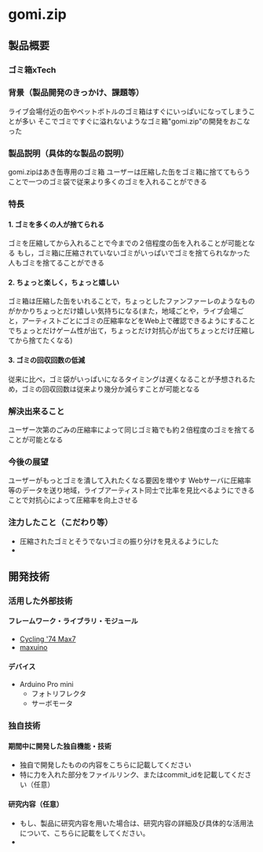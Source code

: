 # gomi.zip
## 製品概要
### ゴミ箱xTech

### 背景（製品開発のきっかけ、課題等）
ライブ会場付近の缶やペットボトルのゴミ箱はすぐにいっぱいになってしまうことが多い
そこでゴミですぐに溢れないようなゴミ箱"gomi.zip"の開発をおこなった
### 製品説明（具体的な製品の説明）
gomi.zipはあき缶専用のゴミ箱
ユーザーは圧縮した缶をゴミ箱に捨ててもらうことで一つのゴミ袋で従来より多くのゴミを入れることができる

### 特長
#### 1. ゴミを多くの人が捨てられる
ゴミを圧縮してから入れることで今までの２倍程度の缶を入れることが可能となる
もし，ゴミ箱に圧縮されていないゴミがいっぱいでゴミを捨てられなかった人もゴミを捨てることができる
#### 2. ちょっと楽しく，ちょっと嬉しい
ゴミ箱は圧縮した缶をいれることで，ちょっとしたファンファーレのようなものがかかりちょっとだけ嬉しい気持ちになる(また，地域ごとや，ライブ会場ごと，アーティストごとにゴミの圧縮率などをWeb上で確認できるようにすることでちょっとだけゲーム性が出て，ちょっとだけ対抗心が出てちょっとだけ圧縮してから捨てたくなる)
#### 3. ゴミの回収回数の低減
従来に比べ，ゴミ袋がいっぱいになるタイミングは遅くなることが予想されるため，ゴミの回収回数は従来より幾分か減らすことが可能となる

### 解決出来ること
ユーザー次第のごみの圧縮率によって同じゴミ箱でも約２倍程度のゴミを捨てることが可能となる
### 今後の展望
ユーザーがもっとゴミを潰して入れたくなる要因を増やす
Webサーバに圧縮率等のデータを送り地域，ライブアーティスト同士で比率を見比べるようにできることで対抗心によって圧縮率を向上させる
### 注力したこと（こだわり等）
* 圧縮されたゴミとそうでないゴミの振り分けを見えるようにした
* 
  
## 開発技術
### 活用した外部技術
#### フレームワーク・ライブラリ・モジュール
* [Cycling '74 Max7](https://cycling74.com/max7/)
* [maxuino](https://github.com/maxuino/maxuino)

#### デバイス
* Arduino Pro mini
  * フォトリフレクタ
  * サーボモータ

### 独自技術
#### 期間中に開発した独自機能・技術
* 独自で開発したものの内容をこちらに記載してください
* 特に力を入れた部分をファイルリンク、またはcommit_idを記載してください（任意）

#### 研究内容（任意）
* もし、製品に研究内容を用いた場合は、研究内容の詳細及び具体的な活用法について、こちらに記載をしてください。
* 


